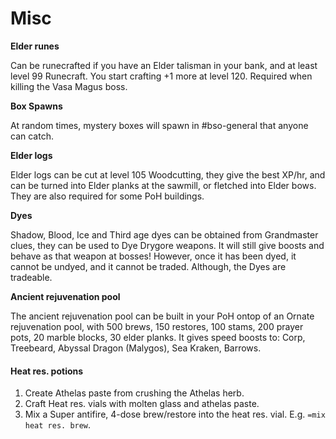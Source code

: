 # Misc

**Elder runes**

Can be runecrafted if you have an Elder talisman in your bank, and at least level 99 Runecraft. You start crafting +1 more at level 120. Required when killing the Vasa Magus boss.

**Box Spawns**

At random times, mystery boxes will spawn in \#bso-general that anyone can catch.

**Elder logs**

Elder logs can be cut at level 105 Woodcutting, they give the best XP/hr, and can be turned into Elder planks at the sawmill, or fletched into Elder bows. They are also required for some PoH buildings.

**Dyes**

Shadow, Blood, Ice and Third age dyes can be obtained from Grandmaster clues, they can be used to Dye Drygore weapons. It will still give boosts and behave as that weapon at bosses! However, once it has been dyed, it cannot be undyed, and it cannot be traded. Although, the Dyes are tradeable.

**Ancient rejuvenation pool**

The ancient rejuvenation pool can be built in your PoH ontop of an Ornate rejuvenation pool, with 500 brews, 150 restores, 100 stams, 200 prayer pots, 20 marble blocks, 30 elder planks. It gives speed boosts to: Corp, Treebeard, Abyssal Dragon \(Malygos\), Sea Kraken, Barrows.

#### Heat res. potions

1. Create Athelas paste from crushing the Athelas herb.
2. Craft Heat res. vials with molten glass and athelas paste.
3. Mix a Super antifire, 4-dose brew/restore into the heat res. vial. E.g. `=mix heat res. brew`.

